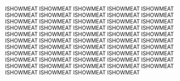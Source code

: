 ISHOWMEAT ISHOWMEAT ISHOWMEAT ISHOWMEAT ISHOWMEAT ISHOWMEAT ISHOWMEAT ISHOWMEAT ISHOWMEAT ISHOWMEAT ISHOWMEAT ISHOWMEAT ISHOWMEAT ISHOWMEAT ISHOWMEAT ISHOWMEAT ISHOWMEAT ISHOWMEAT ISHOWMEAT ISHOWMEAT ISHOWMEAT ISHOWMEAT ISHOWMEAT ISHOWMEAT ISHOWMEAT ISHOWMEAT ISHOWMEAT ISHOWMEAT ISHOWMEAT ISHOWMEAT ISHOWMEAT ISHOWMEAT ISHOWMEAT ISHOWMEAT ISHOWMEAT ISHOWMEAT ISHOWMEAT ISHOWMEAT ISHOWMEAT ISHOWMEAT ISHOWMEAT ISHOWMEAT ISHOWMEAT ISHOWMEAT ISHOWMEAT ISHOWMEAT ISHOWMEAT ISHOWMEAT ISHOWMEAT ISHOWMEAT ISHOWMEAT ISHOWMEAT ISHOWMEAT ISHOWMEAT 

